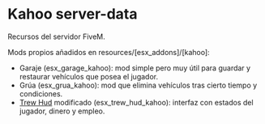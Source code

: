 # Kahoo server-data

Recursos del servidor FiveM.

Mods propios añadidos en resources/[esx_addons]/[kahoo]:

- Garaje (esx_garage_kahoo): mod simple pero muy útil para guardar y restaurar vehículos que posea el jugador.
- Grúa (esx_grua_kahoo): mod que elimina vehículos tras cierto tiempo y condiciones.
- [Trew Hud](https://github.com/vortisrd/trew_hud_ui) modificado (esx_trew_hud_kahoo): interfaz con estados del jugador, dinero y empleo.



